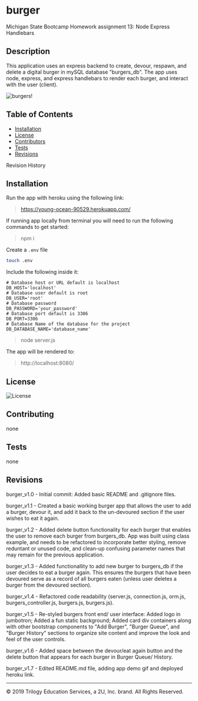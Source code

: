 # burger
Michigan State Bootcamp Homework assignment 13: Node Express Handlebars

## Description

This application uses an express backend to create, devour, respawn, and delete a digital burger in mySQL database "burgers_db". The app uses node, express, and express handlebars to render each burger, and interact with the user (client). 

![burgers!](./public/assets/img/Burgers!.gif)

## Table of Contents

* [Installation](#installation) 
* [License](#license) 
* [Contributors](#contributing) 
* [Tests](#tests)
* [Revisions](#Revisions) 

Revision History

## Installation

Run the app with heroku using the following link: 
> https://young-ocean-90529.herokuapp.com/


If running app locally from terminal you will need to run the following commands to get started:
> npm i

Create a `.env` file
```bash
touch .env
```

Include the following inside it:
```env
# Database host or URL default is localhost
DB_HOST='localhost'
# Database user default is root
DB_USER='root'
# Database password
DB_PASSWORD='your_password'
# Database port default is 3306
DB_PORT=3306
# Database Name of the database for the project
DB_DATABASE_NAME='database_name'
```

> node server.js

The app will be rendered to: 
>http://localhost:8080/

## License

![License](https://img.shields.io/badge/License-none-blue.svg)

## Contributing

none

## Tests

none

## Revisions

burger_v1.0 - Initial commit: Added basic README and .gitignore files.
 
burger_v1.1 - Created a basic working burger app that allows the user to add a burger, devour it, and add it back to the un-devoured section if the user wishes to eat it again.  

burger_v1.2 - Added delete button functionality for each burger that enables the user to remove each burger from burgers_db. App was built using class example, and needs to be refactored to incorporate better styling, remove reduntant or unused code, and clean-up confusing parameter names that may remain for the previous application.

burger_v1.3 - Added functionallity to add new burger to burgers_db if the user decides to eat a burger again. This ensures the burgers that have been devoured serve as a record of all burgers eaten (unless user deletes a burger from the devoured section). 

burger_v1.4 - Refactored code readability (server.js, connection.js, orm.js, burgers_controller.js, burgers.js, burgers.js).

burger_v1.5 - Re-styled burgers front end/ user interface: Added logo in jumbotron; Added a fun static background; Added card div containers along with other bootstrap components to "Add Burger", "Burger Queue", and "Burger History" sections to organize site content and improve the look and feel of the user controls.

burger_v1.6 - Added space between the devour/eat again button and the delete button that appears for each burger in Burger Queue/ History.

burger_v1.7 - Edited README.md file, adding app demo gif and deployed heroku link.  

- - -
© 2019 Trilogy Education Services, a 2U, Inc. brand. All Rights Reserved.